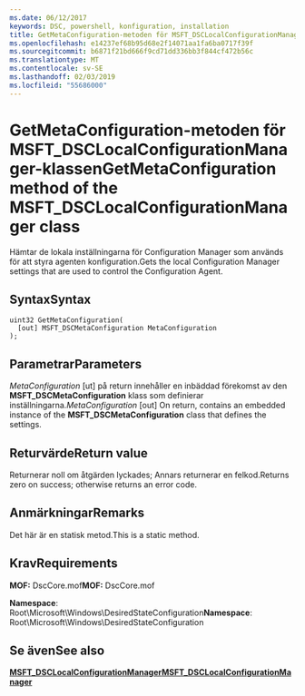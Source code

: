 ```yaml
---
ms.date: 06/12/2017
keywords: DSC, powershell, konfiguration, installation
title: GetMetaConfiguration-metoden för MSFT_DSCLocalConfigurationManager-klassen
ms.openlocfilehash: e14237ef68b95d68e2f14071aa1fa6ba0717f39f
ms.sourcegitcommit: b6871f21bd666f9cd71dd336bb3f844cf472b56c
ms.translationtype: MT
ms.contentlocale: sv-SE
ms.lasthandoff: 02/03/2019
ms.locfileid: "55686000"
---
```

# <a name="getmetaconfiguration-method-of-the-msftdsclocalconfigurationmanager-class"></a><span data-ttu-id="f607a-103">GetMetaConfiguration-metoden för MSFT_DSCLocalConfigurationManager-klassen</span><span class="sxs-lookup"><span data-stu-id="f607a-103">GetMetaConfiguration method of the MSFT_DSCLocalConfigurationManager class</span></span>

<span data-ttu-id="f607a-104">Hämtar de lokala inställningarna för Configuration Manager som används för att styra agenten konfiguration.</span><span class="sxs-lookup"><span data-stu-id="f607a-104">Gets the local Configuration Manager settings that are used to control the Configuration Agent.</span></span>

## <a name="syntax"></a><span data-ttu-id="f607a-105">Syntax</span><span class="sxs-lookup"><span data-stu-id="f607a-105">Syntax</span></span>

```mof
uint32 GetMetaConfiguration(
  [out] MSFT_DSCMetaConfiguration MetaConfiguration
);
```

## <a name="parameters"></a><span data-ttu-id="f607a-106">Parametrar</span><span class="sxs-lookup"><span data-stu-id="f607a-106">Parameters</span></span>

<span data-ttu-id="f607a-107">*MetaConfiguration* \[ut\] på return innehåller en inbäddad förekomst av den **MSFT_DSCMetaConfiguration** klass som definierar inställningarna.</span><span class="sxs-lookup"><span data-stu-id="f607a-107">*MetaConfiguration* \[out\] On return, contains an embedded instance of the **MSFT_DSCMetaConfiguration** class that defines the settings.</span></span>

## <a name="return-value"></a><span data-ttu-id="f607a-108">Returvärde</span><span class="sxs-lookup"><span data-stu-id="f607a-108">Return value</span></span>

<span data-ttu-id="f607a-109">Returnerar noll om åtgärden lyckades; Annars returnerar en felkod.</span><span class="sxs-lookup"><span data-stu-id="f607a-109">Returns zero on success; otherwise returns an error code.</span></span>

## <a name="remarks"></a><span data-ttu-id="f607a-110">Anmärkningar</span><span class="sxs-lookup"><span data-stu-id="f607a-110">Remarks</span></span>

<span data-ttu-id="f607a-111">Det här är en statisk metod.</span><span class="sxs-lookup"><span data-stu-id="f607a-111">This is a static method.</span></span>

## <a name="requirements"></a><span data-ttu-id="f607a-112">Krav</span><span class="sxs-lookup"><span data-stu-id="f607a-112">Requirements</span></span>

<span data-ttu-id="f607a-113">**MOF:** DscCore.mof</span><span class="sxs-lookup"><span data-stu-id="f607a-113">**MOF:** DscCore.mof</span></span>

<span data-ttu-id="f607a-114">**Namespace**: Root\Microsoft\Windows\DesiredStateConfiguration</span><span class="sxs-lookup"><span data-stu-id="f607a-114">**Namespace**: Root\Microsoft\Windows\DesiredStateConfiguration</span></span>

## <a name="see-also"></a><span data-ttu-id="f607a-115">Se även</span><span class="sxs-lookup"><span data-stu-id="f607a-115">See also</span></span>

[<span data-ttu-id="f607a-116">**MSFT_DSCLocalConfigurationManager**</span><span class="sxs-lookup"><span data-stu-id="f607a-116">**MSFT_DSCLocalConfigurationManager**</span></span>](msft-dsclocalconfigurationmanager.md)